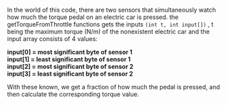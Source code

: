 In the world of this code, there are two sensors that simultaneously watch how much the torque pedal on an electric car is pressed. the getTorqueFromThrottle functions gets the inputs `(int t, int input[])` , t being the maximum torque (N/m) of the nonexistent electric car and the input array consists of 4 values:

**input[0] = most significant byte of sensor 1  
input[1] = least significant byte of sensor 1  
input[2] = most significant byte of sensor 2  
input[3] = least significant byte of sensor 2**

With these known, we get a fraction of how much the pedal is pressed, and then calculate the corresponding torque value. 
